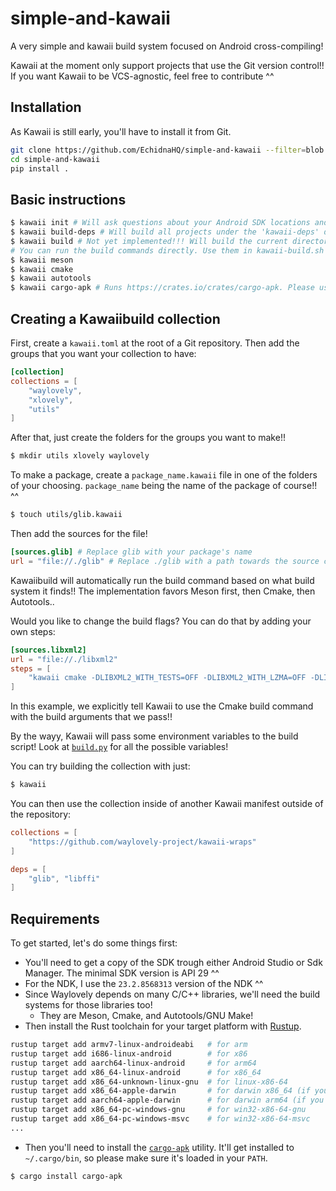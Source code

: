 # simple-and-kawaii
A very simple and kawaii build system focused on Android cross-compiling!

Kawaii at the moment only support projects that use the Git version control!! If you want Kawaii to be VCS-agnostic, feel free to contribute ^^
## Installation
As Kawaii is still early, you'll have to install it from Git.

```sh
git clone https://github.com/EchidnaHQ/simple-and-kawaii --filter=blob:none
cd simple-and-kawaii
pip install .
```
## Basic instructions
```sh
$ kawaii init # Will ask questions about your Android SDK locations and configuration and store them with the generated Meson cross-file in the .kawaii/cache folder relative to the root of the Git repository
$ kawaii build-deps # Will build all projects under the 'kawaii-deps' directory that has the 'kawaii.config.json' file. The directory path can be changed with the 'libs-folder' key in the '.kawaii/config.json' file!!!
$ kawaii build # Not yet implemented!!! Will build the current directory with automatic configurations.
# You can run the build commands directly. Use them in kawaii-build.sh scripts!
$ kawaii meson
$ kawaii cmake
$ kawaii autotools
$ kawaii cargo-apk # Runs https://crates.io/crates/cargo-apk. Please use our fork instead [here](https://github.com/EchidnaHQ/simple-and-kawaii) for the time being as Kawaii need some patches for `cargo-apk` to work property!
```

## Creating a Kawaiibuild collection
First, create a `kawaii.toml` at the root of a Git repository.
Then add the groups that you want your collection to have:

```toml
[collection]
collections = [
    "waylovely",
    "xlovely",
    "utils"
]
```

After that, just create the folders for the groups you want to make!!

```sh
$ mkdir utils xlovely waylovely
```

To make a package, create a `package_name.kawaii` file in one of the folders of your choosing. `package_name` being the name of the package of course!! ^^

```sh
$ touch utils/glib.kawaii
```

Then add the sources for the file!

```toml
[sources.glib] # Replace glib with your package's name
url = "file://./glib" # Replace ./glib with a path towards the source code of your package 
```

Kawaiibuild will automatically run the build command based on what build system it finds!! The implementation favors Meson first, then Cmake, then Autotools..

Would you like to change the build flags? You can do that by adding your own steps:

```toml
[sources.libxml2]
url = "file://./libxml2"
steps = [
    "kawaii cmake -DLIBXML2_WITH_TESTS=OFF -DLIBXML2_WITH_LZMA=OFF -DLIBXML2_WITH_HTTP=OFF -DLIBXML2_WITH_PYTHON=OFF
]
```

In this example, we explicitly tell Kawaii to use the Cmake build command with the build arguments that we pass!!

By the wayy, 
Kawaii will pass some environment variables to the build script! Look at [`build.py`](./simple_and_kawaii/build.py) for all the possible variables!

You can try building the collection with just:
```sh
$ kawaii
```

You can then use the collection inside of another Kawaii manifest outside of the repository:

```toml
collections = [
    "https://github.com/waylovely-project/kawaii-wraps"
]

deps = [
    "glib", "libffi"
]
```

## Requirements
To get started, let's do some things first:

- You'll need to get a copy of the SDK trough either Android Studio or Sdk Manager. The minimal SDK version is API 29 ^^
- For the NDK, I use the `23.2.8568313` version of the NDK ^^
- Since Waylovely depends on many C/C++ libraries, we'll need the build systems for those libraries too!
    - They are Meson, Cmake, and Autotools/GNU Make! 
- Then install the Rust toolchain for your target platform with [Rustup](https://rustup.rs/).
```sh
rustup target add armv7-linux-androideabi   # for arm
rustup target add i686-linux-android        # for x86
rustup target add aarch64-linux-android     # for arm64
rustup target add x86_64-linux-android      # for x86_64
rustup target add x86_64-unknown-linux-gnu  # for linux-x86-64
rustup target add x86_64-apple-darwin       # for darwin x86_64 (if you have an Intel MacOS)
rustup target add aarch64-apple-darwin      # for darwin arm64 (if you have a M1 MacOS)
rustup target add x86_64-pc-windows-gnu     # for win32-x86-64-gnu
rustup target add x86_64-pc-windows-msvc    # for win32-x86-64-msvc
...
```
- Then you'll need to install the [`cargo-apk`](https://crates.io/crates/cargo-apk) utility. It'll get installed to `~/.cargo/bin`, so please make sure it's loaded in your `PATH`.
```
$ cargo install cargo-apk
```
